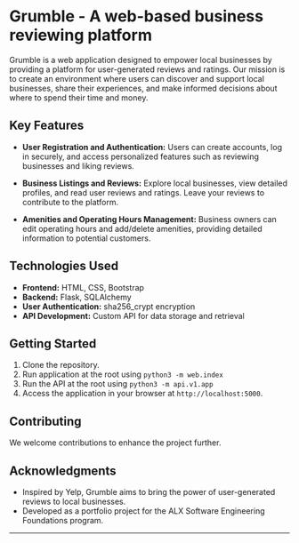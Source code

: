 # Grumble - A web-based business reviewing platform

Grumble is a web application designed to empower local businesses by providing a platform for user-generated reviews and ratings. Our mission is to create an environment where users can discover and support local businesses, share their experiences, and make informed decisions about where to spend their time and money.

## Key Features

- **User Registration and Authentication:** Users can create accounts, log in securely, and access personalized features such as reviewing businesses and liking reviews.

- **Business Listings and Reviews:** Explore local businesses, view detailed profiles, and read user reviews and ratings. Leave your reviews to contribute to the platform.

- **Amenities and Operating Hours Management:** Business owners can edit operating hours and add/delete amenities, providing detailed information to potential customers.

## Technologies Used

- **Frontend:** HTML, CSS, Bootstrap
- **Backend:** Flask, SQLAlchemy
- **User Authentication:** sha256_crypt encryption
- **API Development:** Custom API for data storage and retrieval

## Getting Started

1. Clone the repository.
2. Run application at the root using `python3 -m web.index`
3. Run the API at the root using `python3 -m api.v1.app`
4. Access the application in your browser at `http://localhost:5000`.

## Contributing

We welcome contributions to enhance the project further.

## Acknowledgments

- Inspired by Yelp, Grumble aims to bring the power of user-generated reviews to local businesses.
- Developed as a portfolio project for the ALX Software Engineering Foundations program.

---
